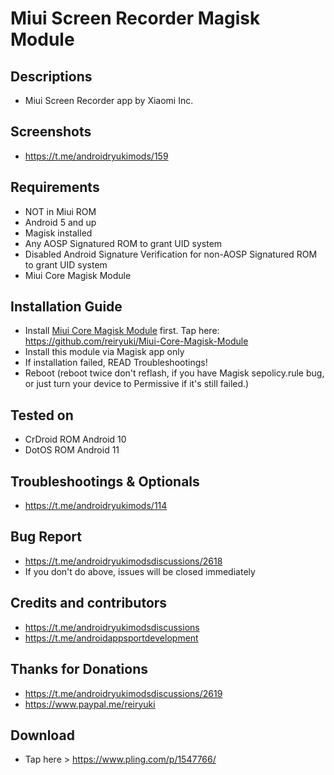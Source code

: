 # Miui Screen Recorder Magisk Module

## Descriptions
- Miui Screen Recorder app by Xiaomi Inc.

## Screenshots
- https://t.me/androidryukimods/159

## Requirements
- NOT in Miui ROM
- Android 5 and up
- Magisk installed
- Any AOSP Signatured ROM to grant UID system
- Disabled Android Signature Verification for non-AOSP Signatured ROM to grant UID system
- Miui Core Magisk Module

## Installation Guide
- Install [Miui Core Magisk Module](https://github.com/reiryuki/Miui-Core-Magisk-Module) first. Tap here: https://github.com/reiryuki/Miui-Core-Magisk-Module
- Install this module via Magisk app only
- If installation failed, READ Troubleshootings!
- Reboot (reboot twice don't reflash, if you have Magisk sepolicy.rule bug, or just turn your device to Permissive if it's still failed.)

## Tested on
- CrDroid ROM Android 10
- DotOS ROM Android 11

## Troubleshootings & Optionals
- https://t.me/androidryukimods/114

## Bug Report
- https://t.me/androidryukimodsdiscussions/2618
- If you don't do above, issues will be closed immediately

## Credits and contributors
- https://t.me/androidryukimodsdiscussions
- https://t.me/androidappsportdevelopment

## Thanks for Donations
- https://t.me/androidryukimodsdiscussions/2619
- https://www.paypal.me/reiryuki

## Download
- Tap here > https://www.pling.com/p/1547766/

